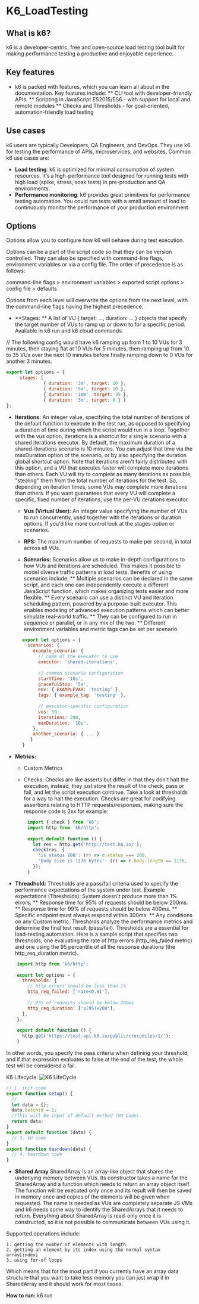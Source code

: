# K6_LoadTesting

## What is k6?
k6 is a developer-centric, free and open-source load testing tool built for making performance testing a productive and enjoyable experience.

## Key features
* k6 is packed with features, which you can learn all about in the documentation. Key features include:
** CLI tool with developer-friendly APIs.
** Scripting in JavaScript ES2015/ES6 - with support for local and remote modules
** Checks and Thresholds - for goal-oriented, automation-friendly load testing

## Use cases
k6 users are typically Developers, QA Engineers, and DevOps. They use k6 for testing the performance of APIs, microservices, and websites. Common k6 use cases are:
* **Load testing**: 
k6 is optimized for minimal consumption of system resources. It’s a high-performance tool designed for running tests with high load (spike, stress, soak tests) in pre-production and QA environments.
* **Performance monitoring**: 
k6 provides great primitives for performance testing automation. You could run tests with a small amount of load to continuously monitor the performance of your production environment.

## Options
Options allow you to configure how k6 will behave during test execution.

Options can be a part of the script code so that they can be version controlled. They can also be specified with command-line flags, environment variables or via a config file. The order of precedence is as follows:

command-line flags > environment variables > exported script options > config file > defaults

Options from each level will overwrite the options from the next level, with the command-line flags having the highest precedence.

* **Stages: ** A list of VU { target: ..., duration: ... } objects that specify the target number of VUs to ramp up or down to for a specific period. Available in k6 run and k6 cloud commands.

// The following config would have k6 ramping up from 1 to 10 VUs for 3 minutes, 
 then staying flat at 10 VUs for 5 minutes, then ramping up from 10 to 35 VUs 
 over the next 10 minutes before finally ramping down to 0 VUs for another 
3 minutes. 
```js
export let options = { 
     stages: [ 
              { duration: '3m', target: 10 }, 
              { duration: '5m', target: 10 }, 
              { duration: '10m', target: 35 }, 
              { duration: '3m', target: 0 } ] 
};
```
	
 * **Iterations:** An integer value, specifying the total number of iterations of the default function to execute in the test run, as opposed to specifying a duration of time during which the script would run in a loop.
	     Together with the vus option, iterations is a shortcut for a single scenario with a shared iterations executor.
	    By default, the maximum duration of a shared-iterations scenario is 10 minutes. You can adjust that time via the maxDuration option of the scenario, or by also specifying the duration global shortcut option.
	    Note that iterations aren't fairly distributed with this option, and a VU that executes faster will complete more iterations than others. Each VU will try to complete as many iterations as possible, "stealing" them from the total number of iterations for the test. So, depending on iteration times, some VUs may complete more iterations than others. If you want guarantees that every VU will complete a specific, fixed number of iterations, use the per-VU iterations executor.
	
	* **Vus (Virtual User):** An integer value specifying the number of VUs to run concurrently, used together with the iterations or duration options. If you'd like more control look at the stages option or scenarios.
	
	* **RPS:** The maximum number of requests to make per second, in total across all VUs. 
	
	* **Scenarios:**  Scenarios allow us to make in-depth configurations to how VUs and iterations are scheduled. This makes it possible to model diverse traffic patterns in load tests. Benefits of using scenarios include:
	** Multiple scenarios can be declared in the same script, and each one can independently execute a different JavaScript function, which makes organizing tests easier and more flexible.
	** Every scenario can use a distinct VU and iteration scheduling pattern, powered by a purpose-built executor. This enables modeling of advanced execution patterns which can better simulate real-world traffic.
	** They can be configured to run in sequence or parallel, or in any mix of the two.
	** Different environment variables and metric tags can be set per scenario.
		
  ```js
		export let options = {
		  scenarios: {
		    example_scenario: {
			  // name of the executor to use 
		      executor: 'shared-iterations',
		
		      // common scenario configuration
		      startTime: '10s',
		      gracefulStop: '5s',
		      env: { EXAMPLEVAR: 'testing' },
		      tags: { example_tag: 'testing' },
		
		      // executor-specific configuration
		      vus: 10,
		      iterations: 200,
		      maxDuration: '10s',
		    },
		    another_scenario: { ... }
		   }
		}
``` 
* **Metrics:** 
	* Custom Metrics

	* Checks: Checks are like asserts but differ in that they don't halt the execution, instead, they just store the result of the check, pass or fail, and let the script execution continue. Take a look at thresholds for a way to halt the execution. Checks are great for codifying assertions relating to HTTP requests/responses, making sure the response code is 2xx for example:
```js
		import { check } from 'k6';
		import http from 'k6/http';
		
		export default function () {
		  let res = http.get('http://test.k6.io/');
		  check(res, {
		    'is status 200': (r) => r.status === 200,
		    'body size is 1176 bytes': (r) => r.body.length == 1176,
		  });
		}
```
* **Threadhold:** Thresholds are a pass/fail criteria used to specify the performance expectations of the system under test.
	Example expectations (Thresholds):
	System doesn't produce more than 1% errors.
** Response time for 95% of requests should be below 200ms.
** Response time for 99% of requests should be below 400ms.
** Specific endpoint must always respond within 300ms.
** Any conditions on any Custom metric.
	     Thresholds analyze the performance metrics and determine the final test result (pass/fail). Thresholds are a essential for load-testing automation.
	     Here is a sample script that specifies two thresholds, one evaluating the rate of http errors (http_req_failed metric) and one using the 95 percentile of all the response durations (the http_req_duration metric).

```js
	import http from 'k6/http';
	
	export let options = {
	  thresholds: {
	    // http errors should be less than 1% 
	    http_req_failed: ['rate<0.01'],   
	    
	    // 95% of requests should be below 200ms
	    http_req_duration: ['p(95)<200'], 
	  },
	};
	
	export default function () {
	  http.get('https://test-api.k6.io/public/crocodiles/1/');
	}
```

In other words, you specify the pass criteria when defining your threshold, and if that expression evaluates to false at the end of the test, the whole test will be considered a fail.

K6 Lifecycle:
![K6 LifeCycle](https://github.com/nirajp82/K6_LoadTesting/blob/main/K6LifeCycle.png)

```js
// 1. init code
export function setup() {
  //
  let data = {};
  data.batchid = 1;
  //This will be input of default method (VU Code).
  return data;
}
export default function (data) {
  // 3. VU code
}
export function teardown(data) {
  // 4. teardown code
}
```

* **Shared Array**
        SharedArray is an array-like object that shares the underlying memory between VUs. Its constructor takes a name for the SharedArray and a function which needs to return an array object itself. The function will be executed only once and its result will then be saved in memory once and copies of the elements will be given when requested. The name is needed as VUs are completely separate JS VMs and k6 needs some way to identify the SharedArrays that it needs to return.
Everything about SharedArray is read-only once it is constructed, so it is not possible to communicate between VUs using it.

Supported operations include:

	1. getting the number of elements with length
	2. getting an element by its index using the normal syntax array[index]
	3. using for-of loops
	
Which means that for the most part if you currently have an array data structure that you want to take less memory you can just wrap it in SharedArray and it should work for most cases.


**How to run:** k6 run <script name.js>
```js
import http from 'k6/http';
import { sleep } from 'k6';

export default function () {
  http.get('https://test.k6.io');
  sleep(1);
}
//Running a 30-second, 10-VU load test	
$ k6 run --vus 10 --duration 30s script.js
```
	
* **batch( requests ):** Batch multiple HTTP requests together, to issue them in parallel over multiple TCP connections.
```js
import http from 'k6/http';
import { check } from 'k6';

export default function () {
  let req1 = {
    method: 'GET',
    url: 'https://httpbin.org/get',
  };
  let req2 = {
    method: 'GET',
    url: 'https://test.k6.io',
  };
  let req3 = {
    method: 'POST',
    url: 'https://httpbin.org/post',
    body: {
      hello: 'world!',
    },
    params: {
      headers: { 'Content-Type': 'application/x-www-form-urlencoded' },
    },
  };
  let responses = http.batch([req1, req2, req3]);
  // httpbin.org should return our POST data in the response body, so
  // we check the third response object to see that the POST worked.
  check(responses[2], {
    'form data OK': (res) => JSON.parse(res.body)['form']['hello'] == 'world!',
  });
}	
```

* **Environment variables**
In k6, the environment variables are exposed through a global __ENV variable, a JS object. The source of the environment variables can be twofold. They could come from the local system and/or be explicitly passed to k6 using one or more -e NAME=VALUE CLI flags.
```js
	$ k6 run -e MY_HOSTNAME=test.k6.io script.js
	
	import { check, sleep } from 'k6';
	import http from 'k6/http';

	export default function () {
	  var r = http.get(`http://${__ENV.MY_HOSTNAME}/`);
	  check(r, {
	    'status is 200': (r) => r.status === 200,
	  });
	  sleep(5);
	}	
```	

Reference: 
https://github.com/cajames/performance-testing-with-k6
https://k6.io/docs/





